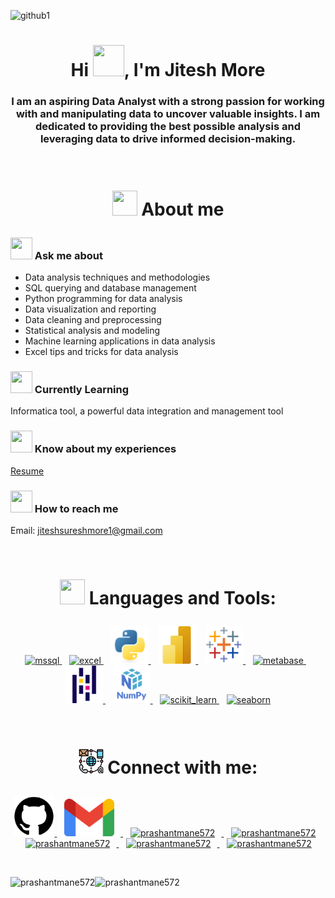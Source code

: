![github1](https://github.com/JiteshMore/JiteshMore/assets/132353761/be9b51f8-169b-43c0-bc1c-f90d8566bd6b)

<h1 align="center">Hi <img src="https://github.com/JiteshMore/JiteshMore/assets/132353761/2ee1f630-1b74-419b-8466-492728bc3b5f" width="50" height="50" />, I'm Jitesh More</h1>
<h3 align="center">I am an aspiring Data Analyst with a strong passion for working with and manipulating data to uncover valuable insights. I am dedicated to providing the best possible analysis and leveraging data to drive informed decision-making.</h3>

<br>

# <p align="center"><img src="https://github.com/JiteshMore/JiteshMore/assets/132353761/a81f83c4-2fbe-413f-b284-56e2a0048901" width="40" height="40" /> About me

### <img src="https://github.com/JiteshMore/JiteshMore/assets/132353761/093d08bf-fdac-4c0d-9624-97afa052968d" width="35" height="35" /> Ask me about

- Data analysis techniques and methodologies
- SQL querying and database management
- Python programming for data analysis
- Data visualization and reporting
- Data cleaning and preprocessing
- Statistical analysis and modeling
- Machine learning applications in data analysis  
- Excel tips and tricks for data analysis

### <img src="https://github.com/JiteshMore/JiteshMore/assets/132353761/f427db19-dc09-4b97-ab8c-0222a6cd779b" width="35" height="35" /> Currently Learning
Informatica tool, a powerful data integration and management tool

### <img src="https://github.com/JiteshMore/JiteshMore/assets/132353761/67ab3d8a-cbe8-4b62-bec1-bd12a0014701" width="35" height="35" /> Know about my experiences
[Resume](https://drive.google.com/file/d/1wm93C0ijAY2PU7x6WqXJvcEJWikPdtJ1/view?usp=sharing)

### <img src="https://github.com/JiteshMore/JiteshMore/assets/132353761/6a7bf773-d7f8-4f54-b1d3-8e68629a29d6" width="35" height="35" /> How to reach me
Email: jiteshsureshmore1@gmail.com


<br>

<!--- Languages and Toold -->

# <p align="center"><img src="https://github.com/JiteshMore/JiteshMore/assets/132353761/234829ad-6cb1-425f-b081-f81ebdf09e11" width="40" height="40" /> Languages and Tools:

<p align="center">
  <a href="https://www.microsoft.com/en-us/sql-server" target="_blank" rel="noreferrer">
    <img src="https://upload.wikimedia.org/wikipedia/de/8/8c/Microsoft_SQL_Server_Logo.svg" alt="mssql" width="60" height="60"/>
  </a>
  &nbsp;&nbsp;
  <a href="https://www.microsoft.com/en-us/microsoft-365/excel" target="_blank" rel="noreferrer">
    <img src="https://upload.wikimedia.org/wikipedia/commons/3/34/Microsoft_Office_Excel_%282019%E2%80%93present%29.svg" alt="excel" width="60" height="60"/>
  </a>
  &nbsp;&nbsp;
  <a href="https://www.python.org" target="_blank" rel="noreferrer">
    <img src="https://raw.githubusercontent.com/devicons/devicon/master/icons/python/python-original.svg" alt="python" width="60" height="60"/>
  </a>
  &nbsp;&nbsp;
  <a href="https://powerbi.microsoft.com/" target="_blank" rel="noreferrer">
    <img src="https://github.com/prashantmane572/prashantmane572/blob/main/Power_BI_logo.svg.png" alt="powerbi" width="60" height="60"/>
  </a>
  &nbsp;&nbsp;
  <a href="https://www.tableau.com/" target="_blank" rel="noreferrer">
    <img src="https://github.com/prashantmane572/prashantmane572/blob/main/Tableau.png" alt="tableau" width="60" height="60"/>
  </a>
  &nbsp;&nbsp;
  <a href="https://www.metabase.com/" target="_blank" rel="noreferrer">
    <img src="https://www.vectorlogo.zone/logos/metabase/metabase-icon.svg" alt="metabase" width="60" height="60"/>
  </a>
  &nbsp;&nbsp;
  <a href="https://pandas.pydata.org/" target="_blank" rel="noreferrer">
    <img src="https://raw.githubusercontent.com/devicons/devicon/2ae2a900d2f041da66e950e4d48052658d850630/icons/pandas/pandas-original.svg" alt="pandas" width="60" height="60"/>
  </a>
  &nbsp;&nbsp;
  <a href="https://numpy.org/" target="_blank" rel="noreferrer">
    <img src="https://github.com/prashantmane572/prashantmane572/blob/main/Numpy%20logo.png" alt="numpy" width="60" height="60"/>
  </a>
  &nbsp;&nbsp;
  <a href="https://scikit-learn.org/" target="_blank" rel="noreferrer">
    <img src="https://upload.wikimedia.org/wikipedia/commons/0/05/Scikit_learn_logo_small.svg" alt="scikit_learn" width="60" height="60"/>
  </a>
  &nbsp;&nbsp;
  <a href="https://seaborn.pydata.org/" target="_blank" rel="noreferrer">
    <img src="https://seaborn.pydata.org/_images/logo-mark-lightbg.svg" alt="seaborn" width="60" height="60"/>
  </a>
</p>

<!--
## Languages and Tools:

<h3 align="left"></h3>
<p align="Center">
  
  <a href="https://www.microsoft.com/en-us/sql-server" target="_blank" rel="noreferrer">
    <img src="https://upload.wikimedia.org/wikipedia/de/8/8c/Microsoft_SQL_Server_Logo.svg" alt="mssql" width="60" height="60"/>
  </a>
  <a href="https://www.microsoft.com/en-us/microsoft-365/excel" target="_blank" rel="noreferrer">
    <img src="https://upload.wikimedia.org/wikipedia/commons/3/34/Microsoft_Office_Excel_%282019%E2%80%93present%29.svg" alt="excel" width="60" height="60"/>
  </a>
    <a href="https://www.python.org" target="_blank" rel="noreferrer">
    <img src="https://raw.githubusercontent.com/devicons/devicon/master/icons/python/python-original.svg" alt="python" width="60" height="60"/>
  </a>
    <a href="https://powerbi.microsoft.com/" target="_blank" rel="noreferrer">
    <img src="https://github.com/prashantmane572/prashantmane572/blob/main/Power_BI_logo.svg.png" alt="powerbi" width="60" height="60"/>
  </a>
    <a href="https://www.tableau.com/" target="_blank" rel="noreferrer">
    <img src="https://github.com/prashantmane572/prashantmane572/blob/main/Tableau.png" alt="tableau" width="60" height="60"/>
  </a>
    <a href="https://www.metabase.com/" target="_blank" rel="noreferrer">
    <img src="https://www.vectorlogo.zone/logos/metabase/metabase-icon.svg" alt="metabase" width="60" height="60"/>
  </a>
  <a href="https://pandas.pydata.org/" target="_blank" rel="noreferrer">
    <img src="https://raw.githubusercontent.com/devicons/devicon/2ae2a900d2f041da66e950e4d48052658d850630/icons/pandas/pandas-original.svg" alt="pandas" width="60" height="60"/>
  </a>
  <a href="https://numpy.org/" target="_blank" rel="noreferrer">
    <img src="https://github.com/prashantmane572/prashantmane572/blob/main/Numpy%20logo.png" alt="numpy" width="60" height="60"/>
  </a>
  <a href="https://scikit-learn.org/" target="_blank" rel="noreferrer">
    <img src="https://upload.wikimedia.org/wikipedia/commons/0/05/Scikit_learn_logo_small.svg" alt="scikit_learn" width="60" height="60"/>
  </a>
  <a href="https://seaborn.pydata.org/" target="_blank" rel="noreferrer">
    <img src="https://seaborn.pydata.org/_images/logo-mark-lightbg.svg" alt="seaborn" width="60" height="60"/>
  </a>
</p>
-->

<br>



<!--- Contact with me -->

# <p align="center"><img src="https://github.com/prashantmane572/prashantmane572/blob/main/Connectme.png" width="40" height="40" /> Connect with me:

<p align="center">
  <a href="https://github.com/prashantmane572" target="_blank" rel="noreferrer">
    <img src="https://github.com/prashantmane572/prashantmane572/blob/main/GitHub_Invertocat_Logo.svg.png" alt="GitHub" height="65" width="65"/>
  </a>    
  &nbsp;&nbsp;
  <a href="mailto:prashantmane572@gmail.com" target="_blank" rel="noreferrer">
    <img src="https://github.com/prashantmane572/prashantmane572/blob/main/Gmail_icon_(2020).svg.png" alt="Gmail" height="60" width="80" style="margin-right: 10px"/>
  </a>  
  &nbsp;&nbsp;
  <a href="https://linkedin.com/in/prashantmane572" target="_blank" rel="noreferrer">
    <img src="https://raw.githubusercontent.com/rahuldkjain/github-profile-readme-generator/master/src/images/icons/Social/linked-in-alt.svg" alt="prashantmane572" height="60" width="60" style="margin-right: 10px" />
  </a>
  &nbsp;&nbsp;
  <a href="https://twitter.com/prashantmane572" target="_blank" rel="noreferrer">
    <img src="https://upload.wikimedia.org/wikipedia/commons/6/6f/Logo_of_Twitter.svg" alt="prashantmane572" height="60" width="60" style="margin-right: 10px" />
  </a>
  &nbsp;&nbsp;
  <a href="https://kaggle.com/prashantmane572" target="_blank" rel="noreferrer">
    <img src="https://raw.githubusercontent.com/rahuldkjain/github-profile-readme-generator/master/src/images/icons/Social/kaggle.svg" alt="prashantmane572" height="60" width="60" style="margin-right: 10px" />
  </a>
  &nbsp;&nbsp;
  <a href="https://www.hackerrank.com/prashantmane572" target="_blank" rel="noreferrer">
    <img src="https://raw.githubusercontent.com/rahuldkjain/github-profile-readme-generator/master/src/images/icons/Social/hackerrank.svg" alt="prashantmane572" height="60" width="60" style="margin-right: 10px" />
  </a>
  &nbsp;&nbsp;
  <a href="https://www.leetcode.com/prashantmane572" target="_blank" rel="noreferrer">
    <img src="https://raw.githubusercontent.com/rahuldkjain/github-profile-readme-generator/master/src/images/icons/Social/leet-code.svg" alt="prashantmane572" height="60" width="60" style="margin-right: 10px" />
  </a>
</p>

<!--
## Connect with me:

<h3 align="left"></h3>
<p align="Center">
  <a href="https://github.com/prashantmane572" target="_blank" rel="noreferrer">
    <img src="https://github.com/prashantmane572/prashantmane572/blob/main/GitHub_Invertocat_Logo.svg.png" alt="GitHub" height="65" width="65"/>
  </a>    
  <a href="mailto:prashantmane572@gmail.com" target="_blank" rel="noreferrer">
    <img src="https://github.com/prashantmane572/prashantmane572/blob/main/Gmail_icon_(2020).svg.png" alt="Gmail" height="60" width="80" style="margin-right: 10px"/>
  </a>  
  <a href="https://linkedin.com/in/prashantmane572" target="_blank" rel="noreferrer">
    <img src="https://raw.githubusercontent.com/rahuldkjain/github-profile-readme-generator/master/src/images/icons/Social/linked-in-alt.svg" alt="prashantmane572" height="60" width="60" style="margin-right: 10px" />
  </a>
  <a href="https://twitter.com/prashantmane572" target="_blank" rel="noreferrer">
    <img src="https://upload.wikimedia.org/wikipedia/commons/6/6f/Logo_of_Twitter.svg" alt="prashantmane572" height="60" width="60" style="margin-right: 10px" />
  </a>
  <a href="https://kaggle.com/prashantmane572" target="_blank" rel="noreferrer">
    <img src="https://raw.githubusercontent.com/rahuldkjain/github-profile-readme-generator/master/src/images/icons/Social/kaggle.svg" alt="prashantmane572" height="60" width="60" style="margin-right: 10px" />
  </a>
  <a href="https://www.hackerrank.com/prashantmane572" target="_blank" rel="noreferrer">
    <img src="https://raw.githubusercontent.com/rahuldkjain/github-profile-readme-generator/master/src/images/icons/Social/hackerrank.svg" alt="prashantmane572" height="60" width="60" style="margin-right: 10px" />
  </a>
  <a href="https://www.leetcode.com/prashantmane572" target="_blank" rel="noreferrer">
    <img src="https://raw.githubusercontent.com/rahuldkjain/github-profile-readme-generator/master/src/images/icons/Social/leet-code.svg" alt="prashantmane572" height="60" width="60" style="margin-right: 10px" />
  </a>
</p>
-->

<br>



<p>
  <img align="left" src="https://github-readme-stats.vercel.app/api?username=prashantmane572&show_icons=true&locale=en" alt="prashantmane572" />
  <img align="left" src="https://github-readme-streak-stats.herokuapp.com/?user=prashantmane572&" alt="prashantmane572" />
</p>
